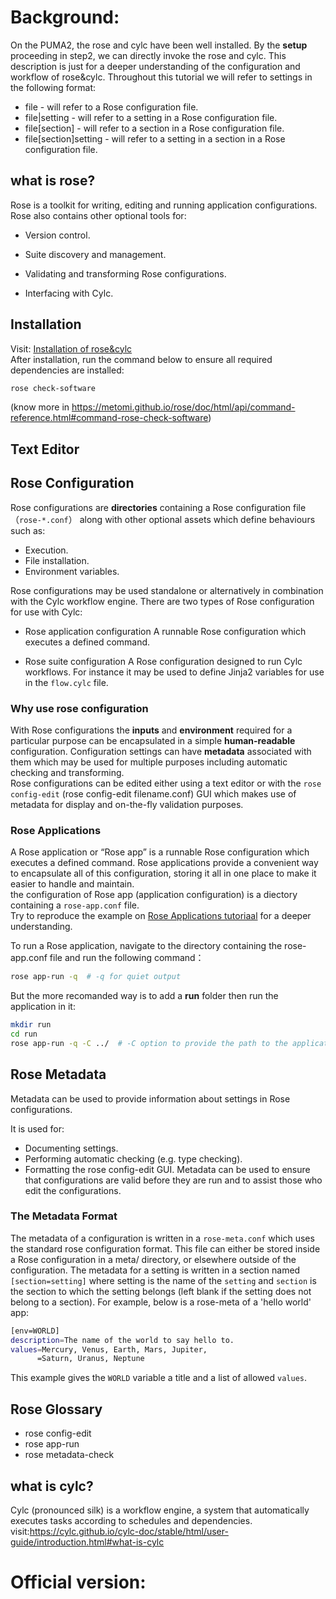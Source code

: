 # **Background:**  
On the PUMA2, the rose and cylc have been well installed. By the **setup** proceeding in step2, we can directly invoke the rose and cylc. This description is just for a deeper understanding of the configuration and workflow of rose&cylc.
Throughout this tutorial we will refer to settings in the following format:
- file - will refer to a Rose configuration file.
- file|setting - will refer to a setting in a Rose configuration file.
- file[section] - will refer to a section in a Rose configuration file.
- file[section]setting - will refer to a setting in a section in a Rose configuration file.

## what is rose?
Rose is a toolkit for writing, editing and running application configurations.
Rose also contains other optional tools for:

- Version control.

- Suite discovery and management.

- Validating and transforming Rose configurations.

- Interfacing with Cylc.  
    
## Installation
Visit: [Installation of rose&cylc](https://metomi.github.io/rose/doc/html/tutorial/rose/index.html)    
After installation, run the command below to ensure all required dependencies are installed:
```bash
rose check-software
```
(know more in https://metomi.github.io/rose/doc/html/api/command-reference.html#command-rose-check-software)
## Text Editor
## Rose Configuration
Rose configurations are **directories** containing a Rose configuration file （`rose-*.conf`） along with other optional assets which define behaviours such as:
- Execution.
- File installation.
- Environment variables.

Rose configurations may be used standalone or alternatively in combination with the Cylc workflow engine. There are two types of Rose configuration for use with Cylc:

- Rose application configuration
A runnable Rose configuration which executes a defined command.

- Rose suite configuration
A Rose configuration designed to run Cylc workflows. For instance it may be used to define Jinja2 variables for use in the `flow.cylc` file.

### Why use rose configuration
With Rose configurations the **inputs** and **environment** required for a particular purpose can be encapsulated in a simple **human-readable** configuration.
Configuration settings can have **metadata** associated with them which may be used for multiple purposes including automatic checking and transforming.    
Rose configurations can be edited either using a text editor or with the `rose config-edit` (rose config-edit filename.conf) GUI which makes use of metadata for display and on-the-fly validation purposes.    

### Rose Applications
A Rose application or “Rose app” is a runnable Rose configuration which executes a defined command.
Rose applications provide a convenient way to encapsulate all of this configuration, storing it all in one place to make it easier to handle and maintain.    
the configuration of Rose app (application configuration) is a diectory containing a `rose-app.conf` file.     
Try to reproduce the example on [Rose Applications tutoriaal](https://metomi.github.io/rose/doc/html/tutorial/rose/applications.html) for a deeper understanding.    

To run a Rose application, navigate to the directory containing the rose-app.conf file and run the following command：
```bash
rose app-run -q  # -q for quiet output
```
But the more recomanded way is to add a **run** folder then run the application in it:
```bash
mkdir run
cd run
rose app-run -q -C ../  # -C option to provide the path to the application
```
## Rose Metadata
Metadata can be used to provide information about settings in Rose configurations.

It is used for:
- Documenting settings.
- Performing automatic checking (e.g. type checking).
- Formatting the rose config-edit GUI.
Metadata can be used to ensure that configurations are valid before they are run and to assist those who edit the configurations.
### The Metadata Format
The metadata of a configuration is written in a  `rose-meta.conf` which uses the standard rose configuration format. This file can either be stored inside a Rose configuration in a meta/ directory, or elsewhere outside of the configuration.
The metadata for a setting is written in a section named `[section=setting]` where setting is the name of the `setting` and `section` is the section to which the setting belongs (left blank if the setting does not belong to a section).
For example, below is a rose-meta of a 'hello world' app:
```bash
[env=WORLD]
description=The name of the world to say hello to.
values=Mercury, Venus, Earth, Mars, Jupiter,
      =Saturn, Uranus, Neptune
```
This example gives the `WORLD` variable a title and a list of allowed `values`.

### 


## Rose Glossary
- rose config-edit
- rose app-run
- rose metadata-check





## what is cylc?  
Cylc (pronounced silk) is a workflow engine, a system that automatically executes tasks according to schedules and dependencies.
visit:https://cylc.github.io/cylc-doc/stable/html/user-guide/introduction.html#what-is-cylc

# **Official version:**  


